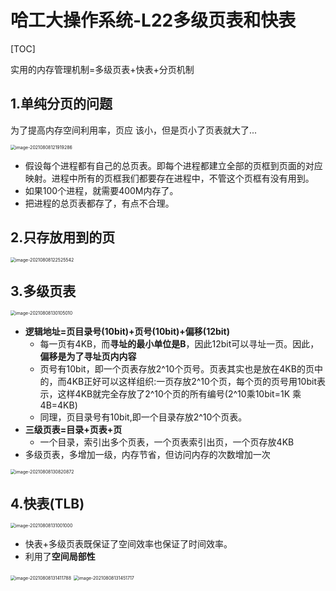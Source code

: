 # 哈工大操作系统-L22多级页表和快表

[TOC]



实用的内存管理机制=多级页表+快表+分页机制

## 1.单纯分页的问题

为了提高内存空间利用率，页应 该小，但是页小了页表就大了...

<img src="E:\AAAAAAAuniPPT\4_1PPT\CSclass-OS(git)\学习笔记\${图片}\image-20210808121919286.png" alt="image-20210808121919286" style="zoom:50%;" />

- 假设每个进程都有自己的总页表。即每个进程都建立全部的页框到页面的对应映射。进程中所有的页框我们都要存在进程中，不管这个页框有没有用到。
- 如果100个进程，就需要400M内存了。
- 把进程的总页表都存了，有点不合理。

## 2.只存放用到的页

<img src="E:\AAAAAAAuniPPT\4_1PPT\CSclass-OS(git)\学习笔记\${图片}\image-20210808122525542.png" alt="image-20210808122525542" style="zoom:50%;" />



## 3.多级页表

<img src="E:\AAAAAAAuniPPT\4_1PPT\CSclass-OS(git)\学习笔记\${图片}\image-20210808130105010.png" alt="image-20210808130105010" style="zoom:50%;" />

- **逻辑地址=页目录号(10bit)+页号(10bit)+偏移(12bit)**
  - 每一页有4KB，而**寻址的最小单位是B**，因此12bit可以寻址一页。因此，**偏移是为了寻址页内内容**
  - 页号有10bit，即一个页表存放2^10个页号。页表其实也是放在4KB的页中的，而4KB正好可以这样组织:一页存放2^10个页，每个页的页号用10bit表示，这样4KB就完全存放了2^10个页的所有编号(2^10乘10bit=1K 乘4B=4KB)
  - 同理，页目录号有10bit,即一个目录存放2^10个页表。
- **三级页表=目录+页表+页**
  - 一个目录，索引出多个页表，一个页表索引出页，一个页存放4KB
- 多级页表，多增加一级，内存节省，但访问内存的次数增加一次

<img src="E:\AAAAAAAuniPPT\4_1PPT\CSclass-OS(git)\学习笔记\${图片}\image-20210808130820872.png" alt="image-20210808130820872" style="zoom:50%;" />

## 4.快表(TLB)

<img src="E:\AAAAAAAuniPPT\4_1PPT\CSclass-OS(git)\学习笔记\${图片}\image-20210808131001000.png" alt="image-20210808131001000" style="zoom:50%;" />

- 快表+多级页表既保证了空间效率也保证了时间效率。
- 利用了**空间局部性**

<img src="E:\AAAAAAAuniPPT\4_1PPT\CSclass-OS(git)\学习笔记\${图片}\image-20210808131411788.png" alt="image-20210808131411788" style="zoom:50%;" />

<img src="E:\AAAAAAAuniPPT\4_1PPT\CSclass-OS(git)\学习笔记\${图片}\image-20210808131451717.png" alt="image-20210808131451717" style="zoom:50%;" />